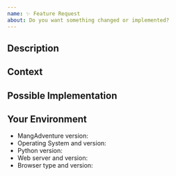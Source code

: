 ```yaml
---
name: ✨ Feature Request
about: Do you want something changed or implemented?
---
```


## Description
<!-- Provide a detailed description of the -->
<!-- change or addition you are proposing. -->

## Context
<!-- Why is this change or addition important to you? -->
<!-- How would you use it, and how can it benefit other users? -->

## Possible Implementation
<!-- Not obligatory, but suggest an idea for implementing the feature. -->

## Your Environment
<!-- Include as many relevant details about your environment as possible. -->
* MangAdventure version:
* Operating System and version:
* Python version:
* Web server and version:
* Browser type and version:


